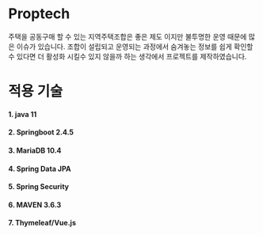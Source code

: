# Proptech
주택을 공동구매 할 수 있는 지역주택조합은 좋은 제도 이지만 불투명한 운영 때문에 많은 이슈가 있습니다. 
조합이 설립되고 운영되는 과정에서 숨겨놓는 정보를 쉽게 확인할 수 있다면 더 활성화 시킬수 있지 않을까 하는 생각에서 프로젝트를 제작하였습니다.


# 적용 기술
#### 1. java 11
#### 2. Springboot 2.4.5
#### 3. MariaDB 10.4
#### 4. Spring Data JPA
#### 5. Spring Security
#### 6. MAVEN 3.6.3
#### 7. Thymeleaf/Vue.js
